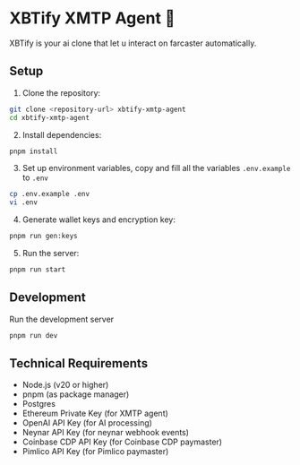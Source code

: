 # XBTify XMTP Agent 🦊

XBTify is your ai clone that let u interact on farcaster automatically.

## Setup

1. Clone the repository:

```bash
git clone <repository-url> xbtify-xmtp-agent
cd xbtify-xmtp-agent
```

2. Install dependencies:

```bash
pnpm install
```

3. Set up environment variables, copy and fill all the variables `.env.example` to `.env`

```bash
cp .env.example .env
vi .env
```

4. Generate wallet keys and encryption key:

```bash
pnpm run gen:keys
```

5. Run the server:

```bash
pnpm run start
```

## Development

Run the development server

```bash
pnpm run dev
```

## Technical Requirements

- Node.js (v20 or higher)
- pnpm (as package manager)
- Postgres
- Ethereum Private Key (for XMTP agent)
- OpenAI API Key (for AI processing)
- Neynar API Key (for neynar webhook events)
- Coinbase CDP API Key (for Coinbase CDP paymaster)
- Pimlico API Key (for Pimlico paymaster)

